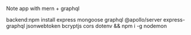 Note app with mern + graphql 


backend:npm install express mongoose graphql @apollo/server express-graphql jsonwebtoken bcryptjs cors dotenv && npm i -g nodemon
